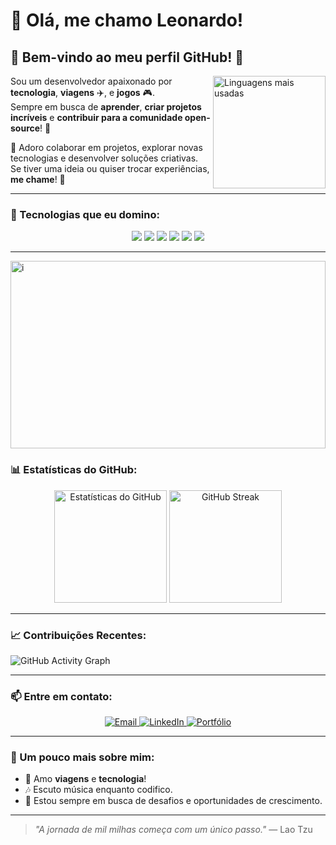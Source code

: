 # 👋 Olá, me chamo Leonardo! 

## 🌟 Bem-vindo ao meu perfil GitHub! 🌟

<img align="right" loading="lazy" height="180em" src="https://github-readme-stats.vercel.app/api/top-langs/?username=leonard0antonio&layout=compact&langs_count=7&theme=dracula" alt="Linguagens mais usadas" />

Sou um desenvolvedor apaixonado por **tecnologia**, **viagens** ✈️, e **jogos** 🎮.  
Sempre em busca de **aprender**, **criar projetos incríveis** e **contribuir para a comunidade open-source**! 🚀  

💬 Adoro colaborar em projetos, explorar novas tecnologias e desenvolver soluções criativas.  
Se tiver uma ideia ou quiser trocar experiências, **me chame**! 🤝

---

### 🚀 Tecnologias que eu domino:
<div align="center">
  <img src="https://img.shields.io/badge/HTML5-E34F26?style=for-the-badge&logo=html5&logoColor=white" />
  <img src="https://img.shields.io/badge/CSS3-1572B6?style=for-the-badge&logo=css3&logoColor=white" />
  <img src="https://img.shields.io/badge/Git-F05032?style=for-the-badge&logo=git&logoColor=white" />
  <img src="https://img.shields.io/badge/VS%20Code-007ACC?style=for-the-badge&logo=visual-studio-code&logoColor=white" />
  <img src="https://img.shields.io/badge/Figma-F24E1E?style=for-the-badge&logo=figma&logoColor=white" />
  <img src="https://img.shields.io/badge/Python-3776AB?style=for-the-badge&logo=python&logoColor=white" />
</div>

---
<div style="width: 100%; height: 300px; overflow: hidden;">
  <img src="https://static.vecteezy.com/ti/vetor-gratis/p1/1995303-espaco-paisagem-com-grandes-planetas-no-ceu-estrelado-roxo-e-cidade-no-horizonte-ilustracao-natureza-em-outro-planeta-vetor.jpg" 
       alt="i"
       style="width: 100%; height: 100%; object-fit: cover; display: block;" height: 100vh;
/>
</div>



### 📊 Estatísticas do GitHub:

<div align="center">
  <img loading="lazy" height="180em" src="https://github-readme-stats.vercel.app/api?username=leonard0antonio&show_icons=true&theme=dracula&include_all_commits=true&count_private=true" alt="Estatísticas do GitHub" />
  <img loading="lazy" height="180em" src="https://github-readme-streak-stats.herokuapp.com?user=leonard0antonio&theme=dracula&date_format=j%20M%5B%20Y%5D" alt="GitHub Streak" />
</div>

---

### 📈 Contribuições Recentes:
![GitHub Activity Graph](https://github-readme-activity-graph.vercel.app/graph?username=leonard0antonio&theme=dracula&bg_color=0d1117&color=79ff97&line=79ff97&point=ffffff)

---

### 📫 Entre em contato:
<div align="center">
  <a href="mailto:leandrosilva00113@gmail.com">
    <img src="https://img.shields.io/badge/Email-D14836?style=for-the-badge&logo=gmail&logoColor=white" alt="Email" />
  </a>
  <a href="https://www.linkedin.com/in/leonardo-a-a063b519b/">
    <img src="https://img.shields.io/badge/LinkedIn-0077B5?style=for-the-badge&logo=linkedin&logoColor=white" alt="LinkedIn" />
  </a>
  <a href="https://ficr.worka.love/perfil/leonardo-antonio-da-silva-07c4-7fdf">
    <img src="https://img.shields.io/badge/Portfólio-000000?style=for-the-badge&logo=about.me&logoColor=white" alt=" Portfólio" />
  </a>
</div>

---

### 🎉 Um pouco mais sobre mim:
- 👾 Amo **viagens** e **tecnologia**!
- 🎶 Escuto música enquanto codifico.
- 🚀 Estou sempre em busca de desafios e oportunidades de crescimento.

---

> *"A jornada de mil milhas começa com um único passo."* — Lao Tzu
